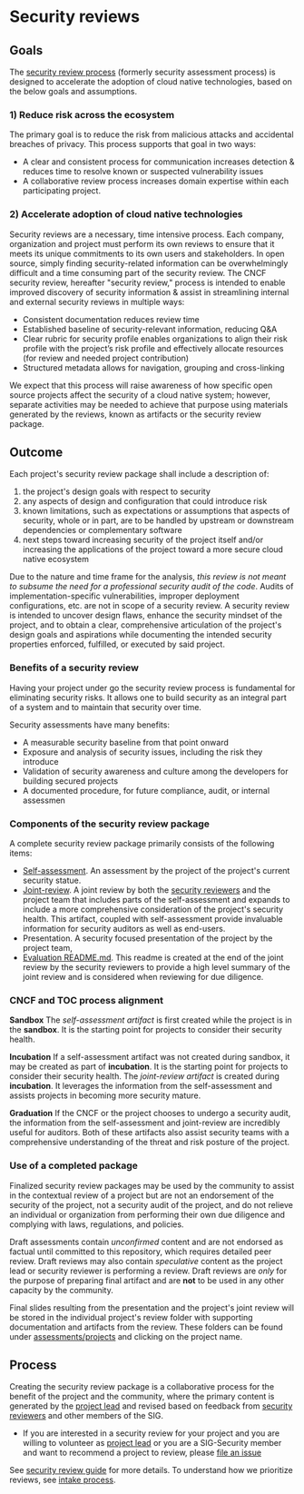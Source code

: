 # Security reviews

## Goals

The [security review process](guide) (formerly security assessment process)
is designed to accelerate the adoption of cloud native technologies, based on
the below goals and assumptions.

### 1) Reduce risk across the ecosystem

The primary goal is to reduce the risk from malicious attacks and accidental
breaches of privacy. This process supports that goal in two ways:

   * A clear and consistent process for communication increases detection &
     reduces time to resolve known or suspected vulnerability issues
   * A collaborative review process increases domain expertise within each
     participating project.

### 2) Accelerate adoption of cloud native technologies

Security reviews are a necessary, time intensive process. Each company,
organization and project must perform its own reviews to ensure that it meets
its unique commitments to its own users and stakeholders. In open source, simply
finding security-related information can be overwhelmingly difficult and a time
consuming part of the security review. The CNCF security review, hereafter
"security review," process is intended to enable improved discovery of
security information & assist in streamlining internal and external security
reviews in multiple ways:

   * Consistent documentation reduces review time
   * Established baseline of security-relevant information, reducing Q&A
   * Clear rubric for security profile enables organizations to align their risk
     profile with the project’s risk profile and effectively allocate resources
     (for review and needed project contribution)
   * Structured metadata allows for navigation, grouping and cross-linking

We expect that this process will raise awareness of how specific open source
projects affect the security of a cloud native system; however, separate
activities may be needed to achieve that purpose using materials generated by
the reviews, known as artifacts or the security review package.

## Outcome

Each project's security review package shall include a description of:
1. the project's design goals with respect to security
2. any aspects of design and configuration that could introduce risk
3. known limitations, such as expectations or assumptions that aspects of
   security, whole or in part, are to be handled by upstream or downstream
   dependencies or complementary software
4. next steps toward increasing security of the project itself and/or increasing
   the applications of the project toward a more secure cloud native ecosystem

Due to the nature and time frame for the analysis, *this review is not meant to
subsume the need for a professional security audit of the code*.  Audits of
implementation-specific vulnerabilities, improper deployment configurations, etc.
are not in scope of a security review.  A security review is intended to
uncover design flaws, enhance the security mindset of the project, and to obtain a
 clear, comprehensive articulation of the project's design goals and aspirations 
while documenting the intended security properties enforced, fulfilled, or executed
 by said project.

### Benefits of a security review

Having your project under go the security review process is fundamental for
eliminating security risks.  It allows one to build security as an integral part
 of a system and to maintain that security over time.

Security assessments have many benefits:
* A measurable security baseline from that point onward
* Exposure and analysis of security issues, including the risk they introduce
* Validation of security awareness and culture among the developers for building secured projects
* A documented procedure, for future compliance, audit, or internal assessmen

### Components of the security review package

A complete security review package primarily consists of the following
items:
* [Self-assessment](guide/self-assessment).  An assessment by the project of the project's current
  security statue. 
* [Joint-review](guide/joint-review). A joint review by both the [security
  reviewers](guide/security-reviewer) and the project team that includes parts
of the self-assessment and expands to include a more comprehensive consideration
of the project's security health.  This artifact, coupled with self-assessment
provide invaluable information for security auditors as well as end-users.
* Presentation. A security focused presentation of the project by the project
  team,
* [Evaluation README.md](guide/joint-readme-template). This readme is created at the end of the joint
  review by the security reviewers to provide a high level summary of the
joint review and is considered when reviewing for due diligence.

### CNCF and TOC process alignment

**Sandbox** The _self-assessment artifact_ is first created while the project is in the
**sandbox**.  It is the starting point for projects to consider their security health.

**Incubation** If a self-assessment artifact was not created during sandbox, it may be
 created as part of **incubation**.  It is the starting point for projects to consider 
their security health.  The _joint-review artifact_ is created during **incubation**.
It leverages the information from the self-assessment and assists projects in becoming
more security mature.

**Graduation** If the CNCF or the project chooses to undergo a security audit, the 
information from the self-assessment and joint-review are incredibly useful for
auditors.  Both of these artifacts also assist security teams with a comprehensive
understanding of the threat and risk posture of the project.

### Use of a completed package

Finalized security review packages may be used by the community to assist in
the contextual review of a project but are not an endorsement of the
security of the project, not a security audit of the project, and do not relieve
an individual or organization from performing their own due diligence and
complying with laws, regulations, and policies.

Draft assessments contain *unconfirmed* content and are not endorsed as factual 
until committed to this repository, which requires detailed peer review.  Draft 
reviews may also contain *speculative* content as the project lead or security 
reviewer is performing a review.  Draft reviews are *only* for the purpose 
of preparing final artifact and are **not** to be used in any other capacity by 
the community.

Final slides resulting from the presentation and the project's joint review 
will be stored in the individual project's review folder with supporting 
documentation and artifacts from the review.  These folders can be found under
 [assessments/projects](projects/) and clicking on the project name.

## Process

Creating the security review package is a collaborative process for the 
benefit of the project and the community, where the primary content is generated 
by the [project lead](guide/project-lead.md) and revised based on feedback from [security reviewers](guide/security-reviewer.md) 
and other members of the SIG.

* If you are interested in a security review for your project and you are
  willing to volunteer as [project lead](guide/project-lead.md) or you are a
  SIG-Security member and want to recommend a project to review, please [file an
  issue](https://github.com/cncf/sig-security/issues/new?assignees=&labels=assessment&template=security-assessment.md&title=%5BAssessment%5D+Project+Name)

See [security review guide](guide) for more details.  To understand how we
prioritize reviews, see [intake process](./intake-process.md).

